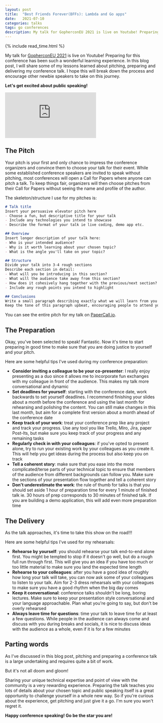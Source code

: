 ```yaml
---
layout: post
title:  "Best Friends Forever(BFFs): Lambda and Go apps"
date:   2021-07-10
categories: talks
tags: go conferences
description: My talk for GopherconEU 2021 is live on Youtube! Preparing for this conference has been such a wonderful learning experience. In this blog post, I will share some of my lessons learned about pitching, preparing and delivering my conference talk. I hope this will break down the process and encourage other newbie speakers  to take on this journey. Let's get excited about public speaking!
---
```


{% include read_time.html %}

My talk for <a href="https://gophercon.eu/" target="_blank">GopherconEU 2021</a> is live on Youtube! Preparing for this conference has been such a wonderful learning experience. In this blog post, I will share some of my lessons learned about pitching, preparing and delivering my conference talk. I hope this will break down the process and encourage other newbie speakers  to take on this journey.

**Let's get excited about public speaking!**

<div class="video-container">
    <iframe src="https://www.youtube.com/embed/FJL7RXAIJzk" frameborder="0" allow="accelerometer; autoplay; clipboard-write; encrypted-media; gyroscope; picture-in-picture" allowfullscreen></iframe>
</div>

## The Pitch
Your pitch is your first and only chance to impress the conference organizers and convince them to choose your talk for their event. While some established conference speakers are invited to speak without pitching, most conferences will open a Call for Papers where anyone can pitch a talk. To keep things fair, organizers will then choose pitches from their Call for Papers without seeing the name and profile of the author.

The skeleton/structure I use for my pitches is: 
```markdown
# Talk title
Insert your persuasive elevator pitch here
- Choose a fun, but descriptive title for your talk
- Include any technologies you intend to showcase
- Describe the format of your talk ie live coding, demo app etc.

## Overview
Insert longer description of your talk here: 
- Who is your intended audience? 
- Why is it worth learning about your chosen topic? 
- What is the angle you'll take on your topic? 

## Structure
Divide your talk into 3-4 rough sections
Describe each section in detail: 
- What will you be introducing in this section? 
- What will the audience take away from this section? 
- How does it cohesively hang together with the previous/next section?
- Include any rough points you intend to highlight

## Conclusions
Write a small paragraph describing exactly what we will learn from you
Keep the tone of this paragraph upbeat, encouraging people to attend your talk
```

You can see the entire pitch for my talk on <a href="https://www.papercall.io/talks/198726" target="_blank">PaperCall.io</a>.

## The Preparation
Okay, you've been selected to speak! Fantastic.
Now it's time to start preparing in good time to make sure that you are doing justice to yourself and your pitch. 

Here are some helpful tips I've used during my conference preparation: 
- **Consider inviting a colleague to be your co-presenter**: I really enjoy presenting as a duo since it allows me to incorporate fun exchanges with my colleague in front of the audience. This makes my talk more conversational and dynamic
- **Set deadlines for yourself**: starting with the conference date, work backwards to set yourself deadlines. I recommend finishing your slides about a month before the conference and using the last month for rehearsing and polishing the content. You can still make changes in this last month, but aim for a complete first version about a month ahead of the conference date
- **Keep track of your work**: treat your conference prep like any project and track your progress. Use any tool you like Trello, Miro, Jira, paper Post-Its, but make sure you keep track of your progress and any remaining tasks
- **Regularly check in with your colleagues**: if you've opted to present alone, try to run your existing work by your colleagues as you create it. This will help you get ideas during the process but also keep you on track
- **Tell a coherent story**: make sure that you ease into the more complicated/terse parts of your technical topic to ensure that members of the audience from different backgrounds can follow you. Make sure the sections of your presentation flow together and tell a  coherent story
- **Don't underestimate the work**: the rule of thumb for talks is that you should set aside 1 hour of preparation time for every 1 minute of finished talk ie. 30 hours of prep corresponds to 30 minutes of finished talk. If you are building a demo application, this will add even more preparation time

## The Delivery
As the talk approaches, it's time to take this show on the road!!! 

Here are some helpful tips I've used for my rehearsals:
- **Rehearse by yourself**: you should rehearse your talk end-to-end alone first. You might be tempted to stop if it doesn't go well, but do a rough full run through first. This will give you an idea if you have too much or too little material to make sure you land the expected time length
- **Rehearse to your colleagues**: after you have a good idea of roughly how long your talk will take, you can now ask some of your colleagues to listen to your talk. Aim for 2-3 dress rehearsals with your colleagues to make sure you have a good rhythm when the big day comes
- **Keep it conversational**: conference talks shouldn't be long, boring lectures. Make sure to keep your presentation style conversational and your language approachable. Plan what you're going to say, but don't be overly rehearsed
- **Always leave time for questions**: time your talk to leave time for at least a few questions. While people in the audience can always come and discuss with you during breaks and socials, it is nice to discuss ideas with the audience as a whole, even if it is for a few minutes

## Parting words
As I've discussed in this blog post, pitching and preparing a conference talk is a large undertaking and requires quite a bit of work.

But it's not all doom and gloom! 

Sharing your unique technical expertise and point of view with the community is a very rewarding experience. Preparing the talk teaches you lots of details about your chosen topic and public speaking itself is a great opportunity to challenge yourself in a whole new way. So if you're curious about the experience, get pitching and just give it a go. I'm sure you won't regret it.

**Happy conference speaking! Go be the star you are!** 